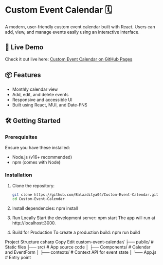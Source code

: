 # Custom Event Calendar 🗓️

A modern, user-friendly custom event calendar built with React. Users can add, view, and manage events easily using an interactive interface.

## 🚀 Live Demo

Check it out live here: [Custom Event Calendar on GitHub Pages](https://Balaaditya04.github.io/Custom-Event-Calendar)

## 📦 Features

- Monthly calendar view
- Add, edit, and delete events
- Responsive and accessible UI
- Built using React, MUI, and Date-FNS

## 🛠️ Getting Started

### Prerequisites

Ensure you have these installed:

- Node.js (v16+ recommended)
- npm (comes with Node)

### Installation

1. Clone the repository:
   ```bash
   git clone https://github.com/Balaaditya04/Custom-Event-Calendar.git
   cd Custom-Event-Calendar

2. Install dependencies:
    npm install

3. Run Locally
   Start the development server:
   npm start
The app will run at http://localhost:3000.

4. Build for Production
   To create a production build:
   npm run build

Project Structure
csharp
Copy
Edit
custom-event-calendar/
├── public/           # Static files
├── src/              # App source code
│   ├── Components/   # Calendar and EventForm
│   ├── contexts/     # Context API for event state
│   └── App.js        # Entry point



